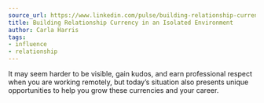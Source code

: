 ```yaml
---
source_url: https://www.linkedin.com/pulse/building-relationship-currency-isolated-environment-carla-harris/
title: Building Relationship Currency in an Isolated Environment
author: Carla Harris
tags:
- influence
- relationship
---
```

It may seem harder to be visible, gain kudos, and earn professional respect when you are working remotely, but today’s situation also presents unique opportunities to help you grow these currencies and your career.